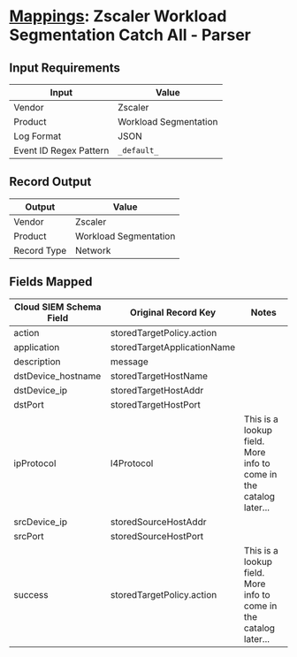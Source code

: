 # [Mappings](README.md): Zscaler Workload Segmentation Catch All - Parser

## Input Requirements

|Input|Value|
|-----|-----|
|Vendor|Zscaler|
|Product|Workload Segmentation|
|Log Format|JSON|
|Event ID Regex Pattern|`_default_`|

## Record Output

|Output|Value|
|------|-----|
|Vendor|Zscaler|
|Product|Workload Segmentation|
|Record Type|Network|

## Fields Mapped

|Cloud SIEM Schema Field|Original Record Key|Notes|
|-----------------------|-------------------|-----|
|action|storedTargetPolicy.action||
|application|storedTargetApplicationName||
|description|message||
|dstDevice_hostname|storedTargetHostName||
|dstDevice_ip|storedTargetHostAddr||
|dstPort|storedTargetHostPort||
|ipProtocol|l4Protocol|This is a lookup field. More info to come in the catalog later...|
|srcDevice_ip|storedSourceHostAddr||
|srcPort|storedSourceHostPort||
|success|storedTargetPolicy.action|This is a lookup field. More info to come in the catalog later...|

